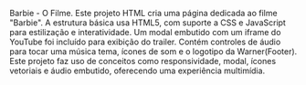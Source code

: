 Barbie - O Filme.
Este projeto HTML cria uma página dedicada ao filme "Barbie". A estrutura básica usa HTML5, com suporte a CSS e JavaScript para estilização e interatividade. Um modal embutido com um iframe do YouTube foi incluído para exibição do trailer. Contém controles de áudio para tocar uma música tema, ícones de som e o logotipo da Warner(Footer).
Este projeto faz uso de conceitos como responsividade, modal, ícones vetoriais e áudio embutido, oferecendo uma experiência multimídia.
